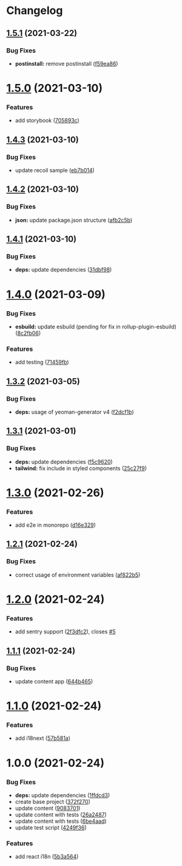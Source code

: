 # Changelog

## [1.5.1](https://github.com/mrmilu/generator-react-mrmilu/compare/v1.5.0...v1.5.1) (2021-03-22)


### Bug Fixes

* **postinstall:** remove postinstall ([f59ea86](https://github.com/mrmilu/generator-react-mrmilu/commit/f59ea860659a3a017924cbd67d0027036069b248))

# [1.5.0](https://github.com/mrmilu/generator-react-mrmilu/compare/v1.4.3...v1.5.0) (2021-03-10)


### Features

* add storybook ([705893c](https://github.com/mrmilu/generator-react-mrmilu/commit/705893c4448f61ec598fd9eff636b53e9dd55ba3))

## [1.4.3](https://github.com/mrmilu/generator-react-mrmilu/compare/v1.4.2...v1.4.3) (2021-03-10)


### Bug Fixes

* update recoil sample ([eb7b014](https://github.com/mrmilu/generator-react-mrmilu/commit/eb7b01426e6c7e17bcacc6ed413469710f75fe47))

## [1.4.2](https://github.com/mrmilu/generator-react-mrmilu/compare/v1.4.1...v1.4.2) (2021-03-10)


### Bug Fixes

* **json:** update package.json structure ([afb2c5b](https://github.com/mrmilu/generator-react-mrmilu/commit/afb2c5bc91bda23b00d094257e1d3c4d5d3473f4))

## [1.4.1](https://github.com/mrmilu/generator-react-mrmilu/compare/v1.4.0...v1.4.1) (2021-03-10)


### Bug Fixes

* **deps:** update dependencies ([31dbf98](https://github.com/mrmilu/generator-react-mrmilu/commit/31dbf98822d7201e1041e1bdac2610d5f408b059))

# [1.4.0](https://github.com/mrmilu/generator-react-mrmilu/compare/v1.3.2...v1.4.0) (2021-03-09)


### Bug Fixes

* **esbuild:** update esbuild (pending for fix in rollup-plugin-esbuild) ([8c2fb06](https://github.com/mrmilu/generator-react-mrmilu/commit/8c2fb069aab023fd8bf46003be1041dc62660ed2))


### Features

* add testing ([71459fb](https://github.com/mrmilu/generator-react-mrmilu/commit/71459fbdbbf83727dca0ec028eecb05d65287e8f))

## [1.3.2](https://github.com/mrmilu/generator-react-mrmilu/compare/v1.3.1...v1.3.2) (2021-03-05)


### Bug Fixes

* **deps:** usage of yeoman-generator v4 ([f2dcf1b](https://github.com/mrmilu/generator-react-mrmilu/commit/f2dcf1be7f0142955fa9d9a06b1ff92e7edc7f52))

## [1.3.1](https://github.com/mrmilu/generator-react-mrmilu/compare/v1.3.0...v1.3.1) (2021-03-01)


### Bug Fixes

* **deps:** update dependencies ([f5c9620](https://github.com/mrmilu/generator-react-mrmilu/commit/f5c9620c9c1cf894ce83df68b9af99f841933f68))
* **tailwind:** fix include in styled components ([25c27f9](https://github.com/mrmilu/generator-react-mrmilu/commit/25c27f91cf7c7508b9e151ec072598f5c5bda8dc))

# [1.3.0](https://github.com/mrmilu/generator-react-mrmilu/compare/v1.2.1...v1.3.0) (2021-02-26)


### Features

* add e2e in monorepo ([d16e329](https://github.com/mrmilu/generator-react-mrmilu/commit/d16e32961594b1b4a1489106ab74e0b53139be74))

## [1.2.1](https://github.com/mrmilu/generator-react-mrmilu/compare/v1.2.0...v1.2.1) (2021-02-24)


### Bug Fixes

* correct usage of environment variables ([af822b5](https://github.com/mrmilu/generator-react-mrmilu/commit/af822b5a88ce9432a01105cd2bc84e4945ba5bde))

# [1.2.0](https://github.com/mrmilu/generator-react-mrmilu/compare/v1.1.1...v1.2.0) (2021-02-24)


### Features

* add sentry support ([2f3dfc2](https://github.com/mrmilu/generator-react-mrmilu/commit/2f3dfc24b6f8df5deb7b2197d7885e2985c628f6)), closes [#5](https://github.com/mrmilu/generator-react-mrmilu/issues/5)

## [1.1.1](https://github.com/mrmilu/generator-react-mrmilu/compare/v1.1.0...v1.1.1) (2021-02-24)


### Bug Fixes

* update content app ([644b465](https://github.com/mrmilu/generator-react-mrmilu/commit/644b4650f73bd4aa5e569d5054d0a1ebf9bda796))

# [1.1.0](https://github.com/mrmilu/generator-react-mrmilu/compare/v1.0.0...v1.1.0) (2021-02-24)


### Features

* add i18next ([57b581a](https://github.com/mrmilu/generator-react-mrmilu/commit/57b581aa12f7b70930739ce6e62f44b118078f78))

# 1.0.0 (2021-02-24)


### Bug Fixes

* **deps:** update dependencies ([1ffdcd3](https://github.com/mrmilu/generator-react-mrmilu/commit/1ffdcd390585430325db51faec945f4bc8be795a))
* create base project ([372f270](https://github.com/mrmilu/generator-react-mrmilu/commit/372f270162aafa2c9a210a405908d6de3bf9606c))
* update content ([9083701](https://github.com/mrmilu/generator-react-mrmilu/commit/908370101421a1c0bbcb764e843f2520c7620695))
* update content with tests ([26a2487](https://github.com/mrmilu/generator-react-mrmilu/commit/26a24871049d34bfbe44ea308d938b9c19834e6d))
* update content with tests ([6be4aad](https://github.com/mrmilu/generator-react-mrmilu/commit/6be4aaddef94182863bae4e9b3cfae9102ef4e10))
* update test script ([4249f36](https://github.com/mrmilu/generator-react-mrmilu/commit/4249f361f7f91d5099ae859cd2b15c761cac71af))


### Features

* add react i18n ([5b3a564](https://github.com/mrmilu/generator-react-mrmilu/commit/5b3a5649823270a494a1dc3f7734010c44e98156))
